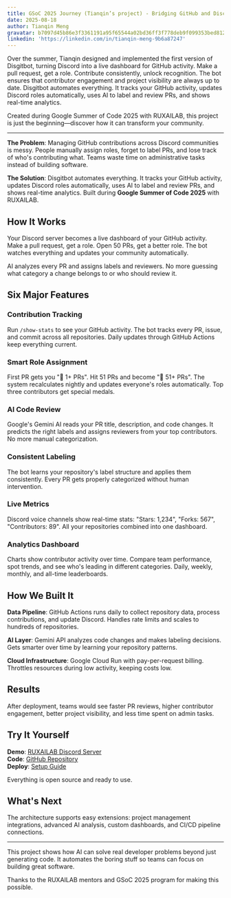 ```yaml
---
title: GSoC 2025 Journey (Tianqin’s project) - Bridging GitHub and Discord 
date: 2025-08-18
author: Tianqin Meng
gravatar: b7097d45b86e3f3361191a95f65544a02bd36ff3f778deb9f099353bed812970
linkedin: 'https://linkedin.com/in/tianqin-meng-9b6a87247'
---
```


Over the summer, Tianqin designed and implemented the first version of Disgitbot, turning Discord into a live dashboard for GitHub activity. Make a pull request, get a role. Contribute consistently, unlock recognition. The bot ensures that contributor engagement and project visibility are always up to date. Disgitbot automates everything. It tracks your GitHub activity, updates Discord roles automatically, uses AI to label and review PRs, and shows real-time analytics. 

Created during Google Summer of Code 2025 with RUXAILAB, this project is just the beginning—discover how it can transform your community.

---

**The Problem**: Managing GitHub contributions across Discord communities is messy. People manually assign roles, forget to label PRs, and lose track of who's contributing what. Teams waste time on administrative tasks instead of building software.

**The Solution**: Disgitbot automates everything. It tracks your GitHub activity, updates Discord roles automatically, uses AI to label and review PRs, and shows real-time analytics. Built during **Google Summer of Code 2025** with RUXAILAB.

## How It Works

Your Discord server becomes a live dashboard of your GitHub activity. Make a pull request, get a role. Open 50 PRs, get a better role. The bot watches everything and updates your community automatically.

AI analyzes every PR and assigns labels and reviewers. No more guessing what category a change belongs to or who should review it.

## Six Major Features

### Contribution Tracking

Run `/show-stats` to see your GitHub activity. The bot tracks every PR, issue, and commit across all repositories. Daily updates through GitHub Actions keep everything current.

### Smart Role Assignment

First PR gets you "🌸 1+ PRs". Hit 51 PRs and become "🌹 51+ PRs". The system recalculates nightly and updates everyone's roles automatically. Top three contributors get special medals.

### AI Code Review

Google's Gemini AI reads your PR title, description, and code changes. It predicts the right labels and assigns reviewers from your top contributors. No more manual categorization.

### Consistent Labeling

The bot learns your repository's label structure and applies them consistently. Every PR gets properly categorized without human intervention.

### Live Metrics

Discord voice channels show real-time stats: "Stars: 1,234", "Forks: 567", "Contributors: 89". All your repositories combined into one dashboard.

### Analytics Dashboard

Charts show contributor activity over time. Compare team performance, spot trends, and see who's leading in different categories. Daily, weekly, monthly, and all-time leaderboards.

## How We Built It

**Data Pipeline**: GitHub Actions runs daily to collect repository data, process contributions, and update Discord. Handles rate limits and scales to hundreds of repositories.

**AI Layer**: Gemini API analyzes code changes and makes labeling decisions. Gets smarter over time by learning your repository patterns.

**Cloud Infrastructure**: Google Cloud Run with pay-per-request billing. Throttles resources during low activity, keeping costs low.

## Results

After deployment, teams would see faster PR reviews, higher contributor engagement, better project visibility, and less time spent on admin tasks.

## Try It Yourself

**Demo**: [RUXAILAB Discord Server](https://discord.gg/VAxzZxVV)  
**Code**: [GitHub Repository](https://github.com/ruxailab/disgitbot)  
**Deploy**: [Setup Guide](https://github.com/ruxailab/disgitbot/blob/main/discord_bot/README.md)

Everything is open source and ready to use.

## What's Next

The architecture supports easy extensions: project management integrations, advanced AI analysis, custom dashboards, and CI/CD pipeline connections.

---

This project shows how AI can solve real developer problems beyond just generating code. It automates the boring stuff so teams can focus on building great software.

Thanks to the RUXAILAB mentors and GSoC 2025 program for making this possible.

